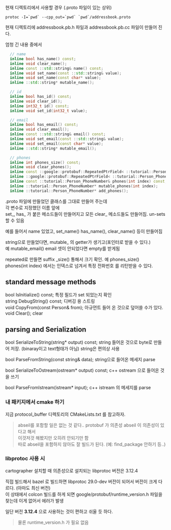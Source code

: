  
현재 디렉토리에서 사용할 경우 (.proto 파일이 있는 상위)  
```
protoc -I=`pwd` --cpp_out=`pwd` `pwd`/addressbook.proto
```

현재 디렉토리에 addressbook.pb.h 파일과 addressbook.pb.cc 파일이 만들어 진다.

엄청 긴 내용 중에서 
```cpp
  // name
  inline bool has_name() const;
  inline void clear_name();
  inline const ::std::string& name() const;
  inline void set_name(const ::std::string& value);
  inline void set_name(const char* value);
  inline ::std::string* mutable_name();

  // id
  inline bool has_id() const;
  inline void clear_id();
  inline int32_t id() const;
  inline void set_id(int32_t value);

  // email
  inline bool has_email() const;
  inline void clear_email();
  inline const ::std::string& email() const;
  inline void set_email(const ::std::string& value);
  inline void set_email(const char* value);
  inline ::std::string* mutable_email();

  // phones
  inline int phones_size() const;
  inline void clear_phones();
  inline const ::google::protobuf::RepeatedPtrField< ::tutorial::Person_PhoneNumber >& phones() const;
  inline ::google::protobuf::RepeatedPtrField< ::tutorial::Person_PhoneNumber >* mutable_phones();
  inline const ::tutorial::Person_PhoneNumber& phones(int index) const;
  inline ::tutorial::Person_PhoneNumber* mutable_phones(int index);
  inline ::tutorial::Person_PhoneNumber* add_phones();
```

.proto 파일에 만들었던 클래스를 그대로 만들어 주는데   
각 변수로 지정했던 이름 앞에   
set_, has_ 가 붙은 메소드들이 만들어지고 모든 clear_ 메소드들도 만들어짐. un-sets 할 수 있음  

예를 들어서  name 있었고, set_name() has_name(), clear_name() 등이 만들어짐


string으로 만들었다면, mutable_ 의 getter가 생기고(포인터로 받을 수 있다.)  
예 mutable_email()  email 셋이 안되었다면 empty를 받게됨


repeated로 만들면 suffix _size() 통해서 크기 확인.  예 phones_size()  
phones(int index) 에서는 인덱스로 넘겨서 특정 전화번호 를 리턴받을 수 있다.


## standard message methods

bool IsInitialize() const;  특정 필드가 set 되었는지 확인   
string DebugString() const;  디버깅 용 스트링   
void CopyFrom(const Person& from);  아규먼트 들어 온 것으로 덮어쓸 수가 있다.   
void Clear(); clear   

## parsing and Serialization
bool SerializeToString(string* output) const;   string 들어온 것으로 byte로 만들어 저장. (binaray이고 text형태가 아님)  string은 편의상 사용   

bool ParseFromString(const string& data);   string으로 들어온 메세지 parse

bool SerializeToOstream(ostream* output) const;   c++ ostream 으로 들어온 것을 쓰기

bool ParseFromIstream(istream* input);     c++ istream 의 메세지를 parse



### 내 패키지에서 cmake 하기
지금 protocol_buffer 디렉토리의 CMakeLists.txt 를 참고하자.   

> abseil를 포함할 일은 없는 것 같다..  protobuf 가 의존성 abseil 이 의존성이 있다고 해서    
이것저것 해봤지만 오히려 안되기만 함   
따로 abseil을 포함하지 않아도 잘 빌드가 된다. (예: find_package 안하기 등..)   


### libprotoc 사용 시
cartographer 설치할 때 의존성으로 설치되는 libprotoc 버전은 3.12.4

직접 빌드해서 bazel 로 빌드하면 libprotoc 29.0-dev 버전이 되어서 버전이 크게 다르다.  (아마도 최신 버전)   
이 상태에서 colcon 빌드를 하게 되면 
google/protobuf/runtime_version.h 파일을 찾는데 이게 없어서 에러가 발생   

일단 버전 **3.12.4** 으로 사용하는 것이 편하고 쉬울 듯 하다.   
> 물론 runtime_version.h 가 필요 없음



